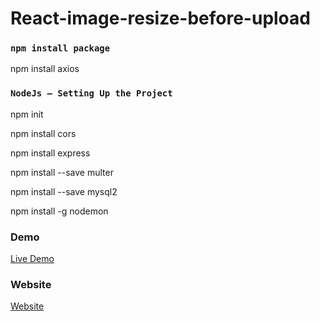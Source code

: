 # React-image-resize-before-upload

### `npm install package`

npm install axios

### `NodeJs — Setting Up the Project`

npm init

npm install cors

npm install express

npm install --save multer

npm install --save mysql2

npm install -g nodemon


### Demo

<a href="https://youtu.be/1KZ-tJRLU5I" rel="nofollow"> Live Demo </a>

### Website
<a href="https://codeat21.com/uploading-and-resizing-images-with-react-js/" rel="nofollow"> Website </a>
